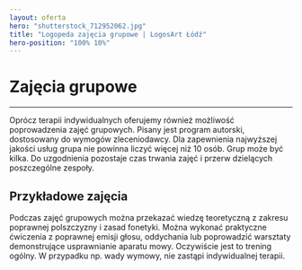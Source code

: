 ```yaml
---
layout: oferta
hero: "shutterstock_712952062.jpg"
title: "Logopeda zajęcia grupowe | LogosArt Łódź"
hero-position: "100% 10%"
---
```


# Zajęcia grupowe

<hr>

Oprócz terapii indywidualnych oferujemy również możliwość poprowadzenia 
zajęć grupowych. Pisany jest program autorski, dostosowany do wymogów 
zleceniodawcy. Dla zapewnienia najwyższej jakości usług grupa nie powinna 
liczyć więcej niż 10 osób. Grup może być kilka. Do uzgodnienia pozostaje 
czas trwania zajęć i przerw dzielących poszczególne zespoły.

## Przykładowe zajęcia

Podczas zajęć grupowych można przekazać wiedzę teoretyczną z zakresu poprawnej polszczyzny i zasad fonetyki. 
Można wykonać praktyczne ćwiczenia z poprawnej emisji głosu, oddychania lub poprowadzić warsztaty 
demonstrujące usprawnianie aparatu mowy. Oczywiście jest to trening ogólny. W przypadku np. wady wymowy, 
nie zastąpi indywidualnej terapii.
